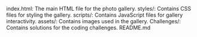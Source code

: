 index.html: The main HTML file for the photo gallery.
styles/: Contains CSS files for styling the gallery.
scripts/: Contains JavaScript files for gallery interactivity.
assets/: Contains images used in the gallery.
Challenges/: Contains solutions for the coding challenges.
README.md
